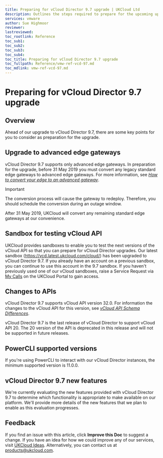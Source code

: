 ```yaml
---
title: Preparing for vCloud Director 9.7 upgrade | UKCloud Ltd
description: Outlines the steps required to prepare for the upcoming upgrade to vCloud Director 9.7
services: vmware
author: Sue Highmoor
reviewer:
lastreviewed: 
toc_rootlink: Reference
toc_sub1: 
toc_sub2:
toc_sub3:
toc_sub4:
toc_title: Preparing for vCloud Director 9.7 upgrade
toc_fullpath: Reference/vmw-ref-vcd-97.md
toc_mdlink: vmw-ref-vcd-97.md
---
```


# Preparing for vCloud Director 9.7 upgrade

## Overview

Ahead of our upgrade to vCloud Director 9.7, there are some key points for you to consider as preparation for the upgrade.

## Upgrade to advanced edge gateways

vCloud Director 9.7 supports only advanced edge gateways. In preparation for the upgrade, before 31 May 2019 you must convert any legacy standard edge gateways to advanced edge gateways. For more information, see [*How to convert your edge to an advanced gateway*](https://docs.ukcloud.com/articles/vmware/vmw-how-convert-edge.md).

> [!IMPORTANT]
> The conversion process will cause the gateway to redeploy. Therefore, you should schedule the conversion during an outage window.

After 31 May 2019, UKCloud will convert any remaining standard edge gateways at our convenience.

## Sandbox for testing vCloud API

UKCloud provides sandboxes to enable you to test the next versions of the vCloud API so that you can prepare for vCloud Director upgrades. Our latest sandbox (<https://vcd.latest.ukcloud.com/cloud/>) has been upgraded to vCloud Director 9.7. If you already have an account on a previous sandbox, you can continue to use this account in the 9.7 sandbox. If you haven't previously used one of our vCloud sandboxes, raise a Service Request via [My Calls](https://portal.ukcloud.com/support/ivanti) on the UKCloud Portal to gain access.

## Changes to APIs

vCloud Director 9.7 supports vCloud API version 32.0. For information the changes to the vCloud API for this version, see [*vCloud API Schema Differences*](https://code.vmware.com/apis/553/doc/diff/index.html).

vCloud Director 9.7 is the last release of vCloud Director to support vCloud API 20. The 20 version of the API is deprecated in this release and will not be supported in future releases.

## PowerCLI supported versions

If you're using PowerCLI to interact with our vCloud Director instances, the minimum supported version is 11.0.0.

## vCloud Director 9.7 new features

We're currently evaluating the new features provided with vCloud Director 9.7 to determine which functionality is appropriate to make available on our platform. We'll provide more details of the new features that we plan to enable as this evaluation progresses.

## Feedback

If you find an issue with this article, click **Improve this Doc** to suggest a change. If you have an idea for how we could improve any of our services, visit [UKCloud Ideas](https://ideas.ukcloud.com). Alternatively, you can contact us at <products@ukcloud.com>.